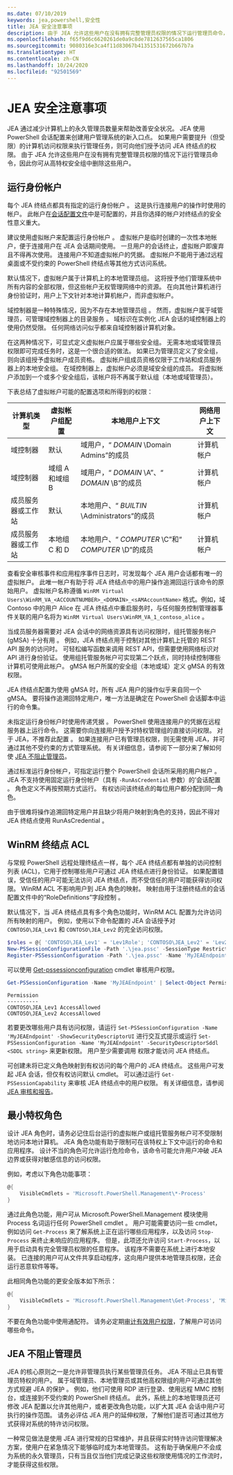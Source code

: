 ```yaml
---
ms.date: 07/10/2019
keywords: jea,powershell,安全性
title: JEA 安全注意事项
description: 由于 JEA 允许这些用户在没有拥有完整管理员权限的情况下运行管理员命令，因此你可从高特权安全组中删除这些用户。
ms.openlocfilehash: f65f9d6c6620261de0a9c8de7812637565ca1806
ms.sourcegitcommit: 9080316e3ca4f11d83067b41351531672b667b7a
ms.translationtype: HT
ms.contentlocale: zh-CN
ms.lasthandoff: 10/24/2020
ms.locfileid: "92501569"
---
```

# <a name="jea-security-considerations"></a>JEA 安全注意事项

JEA 通过减少计算机上的永久管理员数量来帮助改善安全状况。 JEA 使用 PowerShell 会话配置来创建用户管理系统的新入口点。 如果用户需要提升（但受限）的计算机访问权限来执行管理任务，则可向他们授予访问 JEA 终结点的权限。 由于 JEA 允许这些用户在没有拥有完整管理员权限的情况下运行管理员命令，因此你可从高特权安全组中删除这些用户。

## <a name="run-as-account"></a>运行身份帐户

每个 JEA 终结点都具有指定的运行身份帐户  。 这是执行连接用户的操作时使用的帐户。 此帐户在[会话配置文件](session-configurations.md)中是可配置的，并且你选择的帐户对终结点的安全性意义重大。

建议使用虚拟帐户来配置运行身份帐户  。 虚拟帐户是临时创建的一次性本地帐户，便于连接用户在 JEA 会话期间使用。 一旦用户的会话终止，虚拟帐户即废弃且不得再次使用。 连接用户不知道虚拟帐户的凭据。 虚拟帐户不能用于通过远程桌面或不受约束的 PowerShell 终结点等其他方式访问系统。

默认情况下，虚拟帐户属于计算机上的本地管理员组。 这将授予他们管理系统中所有内容的全部权限，但这些帐户无权管理网络中的资源。
在向其他计算机进行身份验证时，用户上下文针对本地计算机帐户，而非虚拟帐户。

域控制器是一种特殊情况，因为不存在本地管理员组  。 然而，虚拟帐户属于域管理员，可管理域控制器上的目录服务  。 域标识在实例化 JEA 会话的域控制器上的使用仍然受限。 任何网络访问似乎都来自域控制器计算机对象。

在这两种情况下，可显式定义虚拟帐户应属于哪些安全组。 无需本地或域管理员权限即可完成任务时，这是一个很合适的做法。 如果已为管理员定义了安全组，则向该组授予虚拟帐户成员资格。 虚拟帐户组成员资格仅限于工作站和成员服务器上的本地安全组。 在域控制器上，虚拟帐户必须是域安全组的成员。
将虚拟帐户添加到一个或多个安全组后，该帐户将不再属于默认组（本地或域管理员）。

下表总结了虚拟帐户可能的配置选项和所得到的权限：

|        计算机类型         | 虚拟帐户组配置 |                   本地用户上下文                    | 网络用户上下文 |
| ---------------------------- | ----------------------------------- | ------------------------------------------------------- | -------------------- |
| 域控制器            | 默认                             | 域用户，“ *DOMAIN* \Domain Admins”的成员         | 计算机帐户     |
| 域控制器            | 域组 A 和域组 B               | 域用户，“ *DOMAIN* \A”、“ *DOMAIN* \B”的成员       | 计算机帐户     |
| 成员服务器或工作站 | 默认                             | 本地用户、“ *BUILTIN* \Administrators”的成员        | 计算机帐户     |
| 成员服务器或工作站 | 本地组 C 和 D                | 本地用户、“ *COMPUTER* \C”和“ *COMPUTER* \D”的成员 | 计算机帐户     |

查看安全审核事件和应用程序事件日志时，可发现每个 JEA 用户会话都有唯一的虚拟帐户。 此唯一帐户有助于将 JEA 终结点中的用户操作追溯回运行该命令的原始用户。 虚拟帐户名称遵循 `WinRM Virtual Users\WinRM_VA_<ACCOUNTNUMBER>_<DOMAIN>_<sAMAccountName>` 格式。例如，域 Contoso 中的用户 Alice 在 JEA 终结点中重启服务时，与任何服务控制管理器事件关联的用户名将为 `WinRM Virtual Users\WinRM_VA_1_contoso_alice` 。

当成员服务器需要对 JEA 会话中的网络资源具有访问权限时，组托管服务帐户 (gMSA) 十分有用  。 例如，JEA 终结点用于控制对其他计算机上托管的 REST API 服务的访问时。 可轻松编写函数来调用 REST API，但需要使用网络标识对 API 进行身份验证。 使用组托管服务帐户可实现第二个跃点，同时持续控制哪些计算机可使用此帐户。 gMSA 帐户所属的安全组（本地或域）定义 gMSA 的有效权限。

JEA 终结点配置为使用 gMSA 时，所有 JEA 用户的操作似乎来自同一个 gMSA。 要将操作追溯回特定用户，唯一方法是确定在 PowerShell 会话脚本中运行的命令集。

未指定运行身份帐户时使用传递凭据  。 PowerShell 使用连接用户的凭据在远程服务器上运行命令。 这需要你向连接用户授予对特权管理组的直接访问权限。 对于 JEA，不推荐此配置  。 如果连接用户已有管理员权限，则无需使用 JEA，并可通过其他不受约束的方式管理系统。 有关详细信息，请参阅下一部分来了解如何使 [JEA 不阻止管理员](#jea-doesnt-protect-against-admins)。

通过标准运行身份帐户，可指定运行整个 PowerShell 会话所采用的用户帐户  。 JEA 不支持使用固定运行身份帐户（具有 `-RunAsCredential` 参数）的’会话配置  。 角色定义不再按预期方式运行。 有权访问该终结点的每位用户都分配到同一角色。

由于很难将操作追溯回特定用户并且缺少将用户映射到角色的支持，因此不得对 JEA 终结点使用 RunAsCredential  。

## <a name="winrm-endpoint-acl"></a>WinRM 终结点 ACL

与常规 PowerShell 远程处理终结点一样，每个 JEA 终结点都有单独的访问控制列表 (ACL)，它用于控制哪些用户可通过 JEA 终结点进行身份验证。 如果配置错误，受信任的用户可能无法访问 JEA 终结点，而不受信任的用户可能获得访问权限。 WinRM ACL 不影响用户到 JEA 角色的映射。 映射由用于注册终结点的会话配置文件中的“RoleDefinitions”字段控制  。

默认情况下，当 JEA 终结点具有多个角色功能时，WinRM ACL 配置为允许访问所有映射的用户。 例如，使用以下命令配置的 JEA 会话授予对 `CONTOSO\JEA_Lev1` 和 `CONTOSO\JEA_Lev2` 的完全访问权限。

```powershell
$roles = @{ 'CONTOSO\JEA_Lev1' = 'Lev1Role'; 'CONTOSO\JEA_Lev2' = 'Lev2Role' }
New-PSSessionConfigurationFile -Path '.\jea.pssc' -SessionType RestrictedRemoteServer -RoleDefinitions $roles -RunAsVirtualAccount
Register-PSSessionConfiguration -Path '.\jea.pssc' -Name 'MyJEAEndpoint'
```

可以使用 [Get-pssessionconfiguration](/powershell/module/microsoft.powershell.core/get-pssessionconfiguration) cmdlet 审核用户权限。

```powershell
Get-PSSessionConfiguration -Name 'MyJEAEndpoint' | Select-Object Permission
```

```Output
Permission
----------
CONTOSO\JEA_Lev1 AccessAllowed
CONTOSO\JEA_Lev2 AccessAllowed
```

若要更改哪些用户具有访问权限，请运行 `Set-PSSessionConfiguration -Name 'MyJEAEndpoint' -ShowSecurityDescriptorUI` 进行交互式提示或运行 `Set-PSSessionConfiguration -Name 'MyJEAEndpoint' -SecurityDescriptorSddl <SDDL string>` 来更新权限。 用户至少需要调用  权限才能访问 JEA 终结点。

可创建未将已定义角色映射到有权访问的每个用户的 JEA 终结点。 这些用户可发起 JEA 会话，但仅有权访问默认 cmdlet。 可以通过运行 `Get-PSSessionCapability` 来审核 JEA 终结点中的用户权限。 有关详细信息，请参阅 [JEA 审核和报告](audit-and-report.md)。

## <a name="least-privilege-roles"></a>最小特权角色

设计 JEA 角色时，请务必记住后台运行的虚拟帐户或组托管服务帐户可不受限制地访问本地计算机。 JEA 角色功能有助于限制可在该特权上下文中运行的命令和应用程序。
设计不当的角色可允许运行危险命令，该命令可能允许用户冲破 JEA 边界或获得对敏感信息的访问权限。

例如，考虑以下角色功能事项：

```powershell
@{
    VisibleCmdlets = 'Microsoft.PowerShell.Management\*-Process'
}
```

通过此角色功能，用户可从 Microsoft.PowerShell.Management 模块使用 Process 名词运行任何 PowerShell cmdlet 。 用户可能需要访问一些 cmdlet，例如访问 `Get-Process` 来了解系统上正在运行哪些应用程序，以及访问 `Stop-Process` 来终止未响应的应用程序。 但是，此项还允许访问 `Start-Process`，以用于启动具有完全管理员权限的任意程序。 该程序不需要在系统上进行本地安装。 已连接的用户可从文件共享启动程序，这向用户提供本地管理员权限，还会运行恶意软件等等。

此相同角色功能的更安全版本如下所示：

```powershell
@{
    VisibleCmdlets = 'Microsoft.PowerShell.Management\Get-Process', 'Microsoft.PowerShell.Management\Stop-Process'
}
```

不要在角色功能中使用通配符。 请务必定期[审计有效用户权限](audit-and-report.md#check-effective-rights-for-a-specific-user)，了解用户可访问哪些命令。

## <a name="jea-doesnt-protect-against-admins"></a>JEA 不阻止管理员

JEA 的核心原则之一是允许非管理员执行某些管理员任务。 JEA 不阻止已具有管理员特权的用户。 属于域管理员、本地管理员或其他高权限组的用户可通过其他方式规避 JEA 的保护  。 例如，他们可使用 RDP 进行登录、使用远程 MMC 控制台，或连接到不受约束的 PowerShell 终结点。 此外，系统上的本地管理员还可修改 JEA 配置以允许其他用户，或者更改角色功能，以扩大其 JEA 会话中用户可执行的操作范围。 请务必评估 JEA 用户的延伸权限，了解他们是否可通过其他方式获得对系统的特许访问权限。

一种常见做法是使用 JEA 进行常规的日常维护，并且获得实时特许访问管理解决方案，使用户在紧急情况下能够临时成为本地管理员。 这有助于确保用户不会成为系统的永久管理员，只有当且仅当他们完成记录这些权限使用情况的工作流时，才能获得这些权限。
